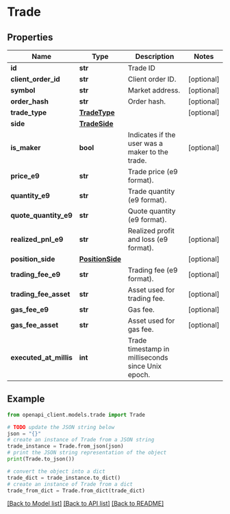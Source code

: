 # Trade


## Properties

Name | Type | Description | Notes
------------ | ------------- | ------------- | -------------
**id** | **str** | Trade ID | 
**client_order_id** | **str** | Client order ID. | [optional] 
**symbol** | **str** | Market address. | [optional] 
**order_hash** | **str** | Order hash. | [optional] 
**trade_type** | [**TradeType**](TradeType.md) |  | [optional] 
**side** | [**TradeSide**](TradeSide.md) |  | 
**is_maker** | **bool** | Indicates if the user was a maker to the trade. | [optional] 
**price_e9** | **str** | Trade price (e9 format). | 
**quantity_e9** | **str** | Trade quantity (e9 format). | 
**quote_quantity_e9** | **str** | Quote quantity (e9 format). | 
**realized_pnl_e9** | **str** | Realized profit and loss (e9 format). | [optional] 
**position_side** | [**PositionSide**](PositionSide.md) |  | [optional] 
**trading_fee_e9** | **str** | Trading fee (e9 format). | [optional] 
**trading_fee_asset** | **str** | Asset used for trading fee. | [optional] 
**gas_fee_e9** | **str** | Gas fee. | [optional] 
**gas_fee_asset** | **str** | Asset used for gas fee. | [optional] 
**executed_at_millis** | **int** | Trade timestamp in milliseconds since Unix epoch. | 

## Example

```python
from openapi_client.models.trade import Trade

# TODO update the JSON string below
json = "{}"
# create an instance of Trade from a JSON string
trade_instance = Trade.from_json(json)
# print the JSON string representation of the object
print(Trade.to_json())

# convert the object into a dict
trade_dict = trade_instance.to_dict()
# create an instance of Trade from a dict
trade_from_dict = Trade.from_dict(trade_dict)
```
[[Back to Model list]](../README.md#documentation-for-models) [[Back to API list]](../README.md#documentation-for-api-endpoints) [[Back to README]](../README.md)


